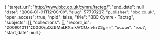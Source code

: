 {
  "target_url": "http://www.bbc.co.uk/cymru/tacteg/", 
  "end_date": null, 
  "date": "2006-01-01T12:00:00", 
  "slug": 57737227, 
  "publisher": "bbc.co.uk", 
  "open_access": true, 
  "npld": false, 
  "title": "BBC Cymru - Tacteg", 
  "subjects": [], 
  "collections": [], 
  "record_id": "20060101T120000/pOZBMakRXmkWCUxlvka23g==", 
  "scope": "root", 
  "start_date": null
}


